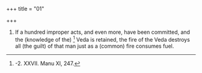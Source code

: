 +++
title = "01"

+++
1. If a hundred improper acts, and even more, have been committed, and the (knowledge of the) [^1]  Veda is retained, the fire of the Veda destroys all (the guilt) of that man just as a (common) fire consumes fuel.


[^1]:  -2. XXVII. Manu XI, 247.
